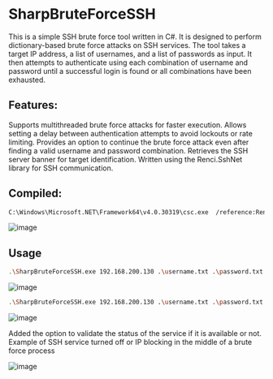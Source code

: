 <!--
category: malware
subcategory: brute-force
origin: HernanRodriguez1
risk_level: high
possible_abuse: unauthorized access, credential brute force
hardening_tips: enforce strong passwords, monitor for brute force attempts
related: ssh, brute force, windows, offensive
opsec: high

tags: [malware, brute-force, ssh, windows, offensive]
-->
# SharpBruteForceSSH
This is a simple SSH brute force tool written in C#. It is designed to perform dictionary-based brute force attacks on SSH services. The tool takes a target IP address, a list of usernames, and a list of passwords as input. It then attempts to authenticate using each combination of username and password until a successful login is found or all combinations have been exhausted.

## Features:

Supports multithreaded brute force attacks for faster execution.
Allows setting a delay between authentication attempts to avoid lockouts or rate limiting.
Provides an option to continue the brute force attack even after finding a valid username and password combination.
Retrieves the SSH server banner for target identification.
Written using the Renci.SshNet library for SSH communication.

## Compiled:

```sh
C:\Windows\Microsoft.NET\Framework64\v4.0.30319\csc.exe  /reference:Renci.SshNet.dll /out:SharpBruteForceSSH.exe .\SharpBruteForceSSH.cs
```
![image](https://github.com/HernanRodriguez1/SharpBruteForceSSH/assets/66162160/90e4fc5b-cb89-43fb-ab35-912cd9037b3b)


## Usage
```sh
.\SharpBruteForceSSH.exe 192.168.200.130 .\username.txt .\password.txt -delay 2 -threads 5  
```
![image](https://github.com/HernanRodriguez1/SharpBruteForceSSH/assets/66162160/a0e09536-4db4-4a7a-952b-6dbf4be9022c)

```sh
.\SharpBruteForceSSH.exe 192.168.200.130 .\username.txt .\password.txt -delay 2 -threads 5  --continue
```
![image](https://github.com/HernanRodriguez1/SharpBruteForceSSH/assets/66162160/268719c4-4914-4197-8ff3-118688a9835b)

Added the option to validate the status of the service if it is available or not. Example of SSH service turned off or IP blocking in the middle of a brute force process

![image](https://github.com/HernanRodriguez1/SharpBruteForceSSH/assets/66162160/c8b76ebd-847b-49f9-8bb2-cfb112b85532)
